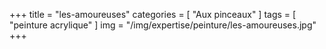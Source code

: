 +++
title = "les-amoureuses"
categories = [ "Aux pinceaux" ]
tags = [ "peinture acrylique" ]
img = "/img/expertise/peinture/les-amoureuses.jpg"
+++